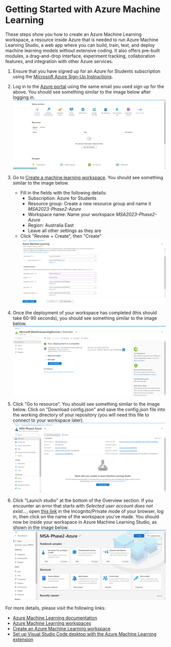 # Getting Started with Azure Machine Learning

These steps show you how to create an Azure Machine Learning workspace, a resource inside Azure that is needed to run Azure Machine Learning Studio, a web app where you can build, train, test, and deploy machine learning models without extensive coding. It also offers pre-built modules, a drag-and-drop interface, experiment tracking, collaboration features, and integration with other Azure services.

1. Ensure that you have signed up for an Azure for Students subscription using the [Microsoft Azure Sign-Up Instructions](https://github.com/NZMSA/2023-Phase-2#microsoft-azure-sign-up-instructions).

2. Log in to the [Azure portal](https://portal.azure.com) using the same email you used sign up for the above. You should see something similar to the image below after logging in.
![azure.portal](../images/portal.png)

3. Go to [Create a machine learning workspace](https://portal.azure.com/#create/Microsoft.MachineLearningServices). You should see something similar to the image below.
    - Fill in the fields with the following details:
        - Subscription: Azure for Students
        - Resource group: Create a new resource group and name it _MSA2023-Phase2-Azure_
        - Workspace name: Name your workspace _MSA2023-Phase2-Azure_
        - Region: Australia East
        - Leave all other settings as they are
    - Click "Review + Create", then "Create"
![azure.workplace_details](../images/workplace_details.png)

4. Once the deployment of your workspace has completed (this should take 60-90 seconds), you should see something similar to the image below.
![azure.deployment_details](../images/deployment_complete.png)

5. Click "Go to resource". You should see something similar to the image below. Click on "Download config.json" and save the config.json file into the working directory of your repository (you will need this file to connect to your workspace later).
![azure.ml_workspace](../images/launch_studio.png)

6. Click "Launch studio" at the bottom of the Overview section. If you encounter an error that starts with _Selected user account does not exist..._, open [this link](https://ml.azure.com) in the Incognito/Private mode of your browser, log in, then click on the name of the workspace you've made. You should now be inside your workspace in Azure Machine Learning Studio, as shown in the image below.
![azure.studio_details](../images/studio_home.png)

For more details, please visit the following links:
- [Azure Machine Learning documentation](https://learn.microsoft.com/en-us/azure/machine-learning)
- [Azure Machine Learning workspaces](https://learn.microsoft.com/en-us/training/modules/intro-to-azure-machine-learning-service/2-azure-ml-workspace)
- [Create an Azure Machine Learning workspace](https://learn.microsoft.com/en-us/training/modules/explore-azure-machine-learning-workspace-resources-assets/2-provision)
- [Set up Visual Studio Code desktop with the Azure Machine Learning extension](https://learn.microsoft.com/en-us/azure/machine-learning/how-to-setup-vs-code)
